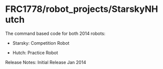 FRC1778/robot_projects/StarskyNHutch
====================================

The command based code for both 2014 robots:

* Starsky: Competition Robot

* Hutch: Practice Robot

Release Notes:
Initial Release Jan 2014
